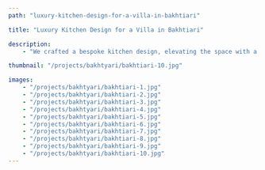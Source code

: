 ```yaml
---
path: "luxury-kitchen-design-for-a-villa-in-bakhtiari"

title: "Luxury Kitchen Design for a Villa in Bakhtiari"

description:
    - "We crafted a bespoke kitchen design, elevating the space with a perfect blend of local charm and modern luxury. Our expert team created an luxurious yet highly functional kitchen, tailored to meet the homeowner’s vision. The design featured a gourmet layout, ideal for both everyday use and entertaining, with custom cabinetry that added elegance and practicality. Every element, from the premium materials to the fine details, was carefully selected to create a stunning, personalized space. A personalized consultation ensured that the entire process was seamless, bringing the homeowner’s dream kitchen to life with ease."

thumbnail: "/projects/bakhtyari/bakhtiari-10.jpg"

images:
    - "/projects/bakhtyari/bakhtiari-1.jpg"
    - "/projects/bakhtyari/bakhtiari-2.jpg"
    - "/projects/bakhtyari/bakhtiari-3.jpg"
    - "/projects/bakhtyari/bakhtiari-4.jpg"
    - "/projects/bakhtyari/bakhtiari-5.jpg"
    - "/projects/bakhtyari/bakhtiari-6.jpg"
    - "/projects/bakhtyari/bakhtiari-7.jpg"
    - "/projects/bakhtyari/bakhtiari-8.jpg"
    - "/projects/bakhtyari/bakhtiari-9.jpg"
    - "/projects/bakhtyari/bakhtiari-10.jpg"
---
```

